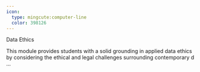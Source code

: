 ```yaml
---
icon:
  type: mingcute:computer-line
  color: 398126
---
```

Data Ethics

This module provides students with a solid grounding in applied data ethics by considering the ethical and legal challenges surrounding contemporary d ... 
